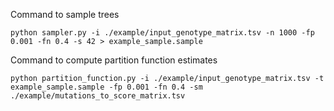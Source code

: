Command to sample trees

`python sampler.py -i ./example/input_genotype_matrix.tsv -n 1000 -fp 0.001 -fn 0.4 -s 42 > example_sample.sample`

Command to compute partition function estimates

`python partition_function.py -i ./example/input_genotype_matrix.tsv -t example_sample.sample -fp 0.001 -fn 0.4 -sm ./example/mutations_to_score_matrix.tsv`
